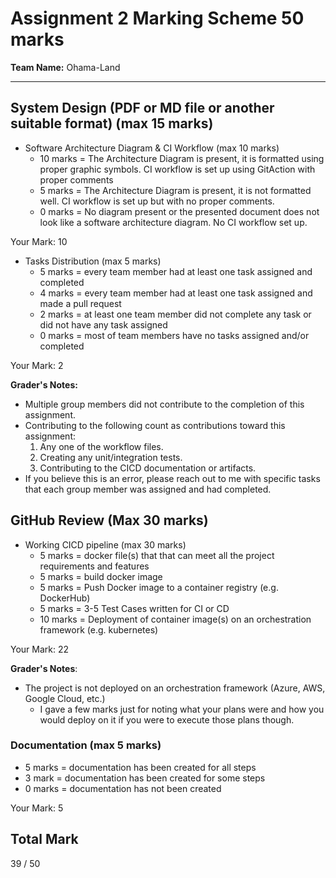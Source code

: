 # Assignment 2 Marking Scheme 50 marks
 
**Team Name:** Ohama-Land  

---
## System Design (PDF or MD file or another suitable format) (max 15 marks)
- Software Architecture Diagram & CI Workflow (max 10 marks)
  - 10 marks = The Architecture Diagram is present, it is formatted using proper graphic symbols. CI workflow is set up using GitAction with proper comments
  -  5 marks = The Architecture Diagram is present, it is not formatted well. CI workflow is set up but with no proper comments.
  -  0 marks = No diagram present or the presented document does not look like a software architecture diagram. No CI workflow set up.

Your Mark: 10

- Tasks Distribution (max 5 marks)
  - 5 marks  = every team member had at least one task assigned and completed
  - 4 marks  = every team member had at least one task assigned and made a pull request
  - 2 marks  = at least one team member did not complete any task or did not have any task assigned
  - 0 marks  = most of team members have no tasks assigned and/or completed

Your Mark: 2

**Grader's Notes:**
- Multiple group members did not contribute to the completion of this assignment.
- Contributing to the following count as contributions toward this assignment:
  1. Any one of the workflow files.
  2. Creating any unit/integration tests.
  3. Contributing to the CICD documentation or artifacts.
- If you believe this is an error, please reach out to me with specific tasks that each group member was assigned and had completed.
 
## GitHub Review (Max 30 marks) 
- Working CICD pipeline (max 30 marks)
  - 5 marks  = docker file(s) that that can meet all the project requirements and features
  - 5 marks  = build docker image
  - 5 marks  = Push Docker image to a container registry (e.g. DockerHub)
  - 5 marks  = 3-5 Test Cases written for CI or CD
  - 10 marks = Deployment of container image(s) on an orchestration framework (e.g. kubernetes) 
  
Your Mark: 22

**Grader's Notes**:
- The project is not deployed on an orchestration framework (Azure, AWS, Google Cloud, etc.)
  - I gave a few marks just for noting what your plans were and how you would deploy on it if you were to execute those plans though.

### Documentation (max 5 marks)

- 5 marks = documentation has been created for all steps
- 3 mark = documentation has been created for some steps
- 0 marks = documentation has not been created

Your Mark: 5
 
## Total Mark
 
39 / 50